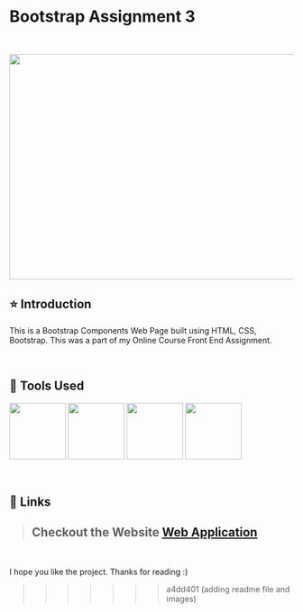# Bootstrap Assignment 3

<br/>
<p align="center">
    <img height="400" width="800" src="https://github.com/murthyrsugnana/bootstrap-assignment-2/tree/main/Image/Front Page.png">
</p>

## ⭐ Introduction

This is a Bootstrap Components Web Page built using HTML, CSS, Bootstrap. This was a part of my Online Course Front End Assignment.

   <br/>

## 🔨 Tools Used

<p align="justify">
    <img height="100" width="100" src="https://github.com/murthyrsugnana/bootstrap-assignment-2/tree/main/Image/HTML5.png">
    <img height="100" width="100" src="https://github.com/murthyrsugnana/bootstrap-assignment-2/tree/main/Image/CSS.png">
    <img height="100" width="100" src="https://github.com/murthyrsugnana/bootstrap-assignment-2/tree/main/Image/bootstrap.png">
    <img height="100" width="100" src="https://github.com/murthyrsugnana/bootstrap-assignment-2/tree/main/Image/vscode.png">
</p>

<br/>

## 🔗 Links

> ## Checkout the Website [Web Application](https://murthyrsugnana.github.io/bootstrap-assignment-3/)

 <br/>

I hope you like the project. Thanks for reading :)
>>>>>>> a4dd401 (adding readme file and images)
